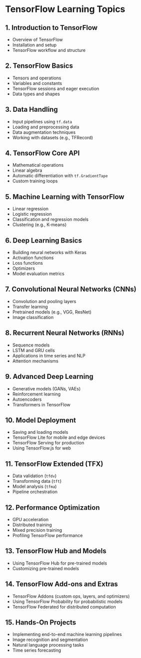 # TensorFlow Learning Topics

## 1. Introduction to TensorFlow
- Overview of TensorFlow
- Installation and setup
- TensorFlow workflow and structure

## 2. TensorFlow Basics
- Tensors and operations
- Variables and constants
- TensorFlow sessions and eager execution
- Data types and shapes

## 3. Data Handling
- Input pipelines using `tf.data`
- Loading and preprocessing data
- Data augmentation techniques
- Working with datasets (e.g., TFRecord)

## 4. TensorFlow Core API
- Mathematical operations
- Linear algebra
- Automatic differentiation with `tf.GradientTape`
- Custom training loops

## 5. Machine Learning with TensorFlow
- Linear regression
- Logistic regression
- Classification and regression models
- Clustering (e.g., K-means)

## 6. Deep Learning Basics
- Building neural networks with Keras
- Activation functions
- Loss functions
- Optimizers
- Model evaluation metrics

## 7. Convolutional Neural Networks (CNNs)
- Convolution and pooling layers
- Transfer learning
- Pretrained models (e.g., VGG, ResNet)
- Image classification

## 8. Recurrent Neural Networks (RNNs)
- Sequence models
- LSTM and GRU cells
- Applications in time series and NLP
- Attention mechanisms

## 9. Advanced Deep Learning
- Generative models (GANs, VAEs)
- Reinforcement learning
- Autoencoders
- Transformers in TensorFlow

## 10. Model Deployment
- Saving and loading models
- TensorFlow Lite for mobile and edge devices
- TensorFlow Serving for production
- Using TensorFlow.js for web

## 11. TensorFlow Extended (TFX)
- Data validation (`tfdv`)
- Transforming data (`tft`)
- Model analysis (`tfma`)
- Pipeline orchestration

## 12. Performance Optimization
- GPU acceleration
- Distributed training
- Mixed precision training
- Profiling TensorFlow performance

## 13. TensorFlow Hub and Models
- Using TensorFlow Hub for pre-trained models
- Customizing pre-trained models

## 14. TensorFlow Add-ons and Extras
- TensorFlow Addons (custom ops, layers, and optimizers)
- Using TensorFlow Probability for probabilistic models
- TensorFlow Federated for distributed computation

## 15. Hands-On Projects
- Implementing end-to-end machine learning pipelines
- Image recognition and segmentation
- Natural language processing tasks
- Time series forecasting